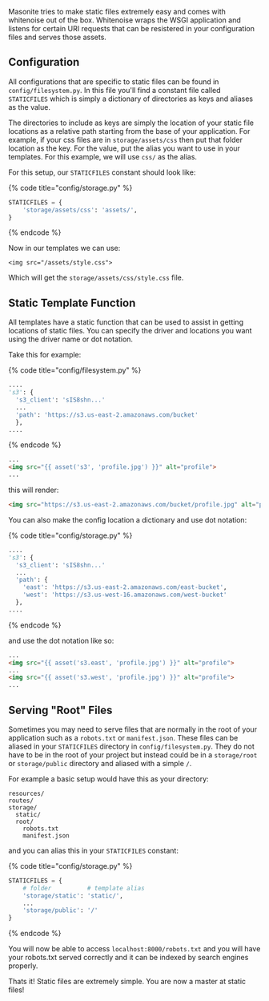 Masonite tries to make static files extremely easy and comes with whitenoise out of the box. Whitenoise wraps the WSGI application and listens for certain URI requests that can be resistered in your configuration files and serves those assets.

## Configuration

All configurations that are specific to static files can be found in `config/filesystem.py`. In this file you'll find a constant file called `STATICFILES` which is simply a dictionary of directories as keys and aliases as the value.

The directories to include as keys are simply the location of your static file locations as a relative path starting from the base of your application. For example, if your css files are in `storage/assets/css` then put that folder location as the key. For the value, put the alias you want to use in your templates. For this example, we will use `css/` as the alias.

For this setup, our `STATICFILES` constant should look like:

{% code title="config/storage.py" %}
```python
STATICFILES = {
    'storage/assets/css': 'assets/',
}
```
{% endcode %}

Now in our templates we can use:

```markup
<img src="/assets/style.css">
```

Which will get the `storage/assets/css/style.css` file.

## Static Template Function

All templates have a static function that can be used to assist in getting locations of static files. You can specify the driver and locations you want using the driver name or dot notation.

Take this for example:

{% code title="config/filesystem.py" %}
```python
....
's3': {
  's3_client': 'sIS8shn...'
  ...
  'path': 'https://s3.us-east-2.amazonaws.com/bucket'
  },
....
```
{% endcode %}

```html
...
<img src="{{ asset('s3', 'profile.jpg') }}" alt="profile">
...
```

this will render:

```html
<img src="https://s3.us-east-2.amazonaws.com/bucket/profile.jpg" alt="profile">
```

You can also make the config location a dictionary and use dot notation:

{% code title="config/storage.py" %}
```python
....
's3': {
  's3_client': 'sIS8shn...'
  ...
  'path': {
    'east': 'https://s3.us-east-2.amazonaws.com/east-bucket',
    'west': 'https://s3.us-west-16.amazonaws.com/west-bucket'
  },
....
```
{% endcode %}

and use the dot notation like so:

```html
...
<img src="{{ asset('s3.east', 'profile.jpg') }}" alt="profile">
...
<img src="{{ asset('s3.west', 'profile.jpg') }}" alt="profile">
...
```

## Serving "Root" Files

Sometimes you may need to serve files that are normally in the root of your application such as a `robots.txt` or `manifest.json`. These files can be aliased in your `STATICFILES` directory in `config/filesystem.py`. They do not have to be in the root of your project but instead could be in a `storage/root` or `storage/public` directory and aliased with a simple `/`.

For example a basic setup would have this as your directory:

```text
resources/
routes/
storage/
  static/
  root/
    robots.txt
    manifest.json
```

and you can alias this in your `STATICFILES` constant:

{% code title="config/storage.py" %}
```python
STATICFILES = {
    # folder          # template alias
    'storage/static': 'static/',
    ...
    'storage/public': '/'
}
```
{% endcode %}

You will now be able to access `localhost:8000/robots.txt` and you will have your robots.txt served correctly and it can be indexed by search engines properly.

Thats it! Static files are extremely simple. You are now a master at static files!

